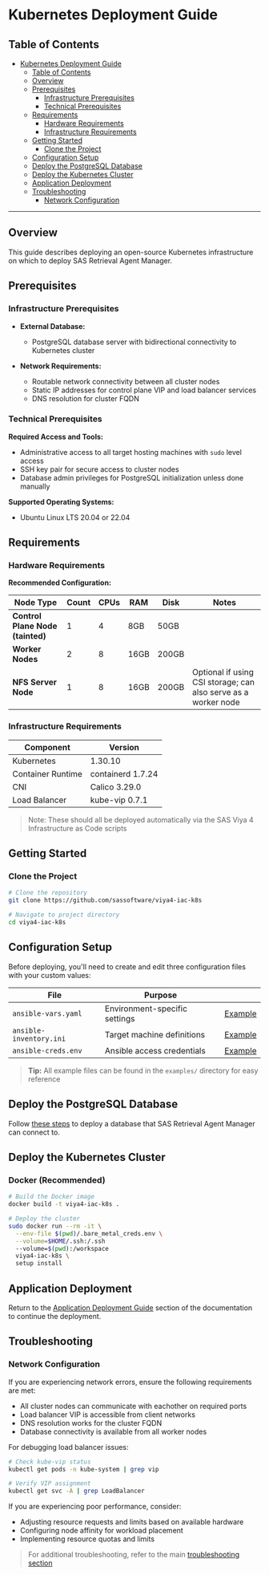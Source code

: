 # Kubernetes Deployment Guide

## Table of Contents

- [Kubernetes Deployment Guide](#kubernetes-deployment-guide)
  - [Table of Contents](#table-of-contents)
  - [Overview](#overview)
  - [Prerequisites](#prerequisites)
    - [Infrastructure Prerequisites](#infrastructure-prerequisites)
    - [Technical Prerequisites](#technical-prerequisites)
  - [Requirements](#requirements)
    - [Hardware Requirements](#hardware-requirements)
    - [Infrastructure Requirements](#infrastructure-requirements)
  - [Getting Started](#getting-started)
    - [Clone the Project](#clone-the-project)
  - [Configuration Setup](#configuration-setup)
  - [Deploy the PostgreSQL Database](#deploy-the-postgresql-database)
  - [Deploy the Kubernetes Cluster](#deploy-the-kubernetes-cluster)
  - [Application Deployment](#application-deployment)
  - [Troubleshooting](#troubleshooting)
    - [Network Configuration](#network-configuration)

---

## Overview

This guide describes deploying an open-source Kubernetes infrastructure on which to deploy SAS Retrieval Agent Manager.

## Prerequisites

### Infrastructure Prerequisites

- **External Database:**
  - PostgreSQL database server with bidirectional connectivity to Kubernetes cluster

- **Network Requirements:**
  - Routable network connectivity between all cluster nodes
  - Static IP addresses for control plane VIP and load balancer services
  - DNS resolution for cluster FQDN

### Technical Prerequisites

**Required Access and Tools:**

- Administrative access to all target hosting machines with `sudo` level access
- SSH key pair for secure access to cluster nodes
- Database admin privileges for PostgreSQL initialization unless done manually

**Supported Operating Systems:**

- Ubuntu Linux LTS 20.04 or 22.04

## Requirements

### Hardware Requirements

**Recommended Configuration:**

| Node Type                        | Count | CPUs | RAM  | Disk  | Notes                                                          |
|----------------------------------|-------|------|------|-------|----------------------------------------------------------------|
| **Control Plane Node (tainted)** | 1     | 4    | 8GB  | 50GB  |                                                                |
| **Worker Nodes**                 | 2     | 8    | 16GB | 200GB |                                                                |
| **NFS Server Node**              | 1     | 8    | 16GB | 200GB | Optional if using CSI storage; can also serve as a worker node |

### Infrastructure Requirements

| Component         | Version           |
|-------------------|-------------------|
| Kubernetes        | 1.30.10           |
| Container Runtime | containerd 1.7.24 |
| CNI               | Calico 3.29.0     |
| Load Balancer     | kube-vip 0.7.1    |

>Note: These should all be deployed automatically via the SAS Viya 4 Infrastructure as Code scripts

## Getting Started

### Clone the Project

```bash
# Clone the repository
git clone https://github.com/sassoftware/viya4-iac-k8s

# Navigate to project directory
cd viya4-iac-k8s
```

## Configuration Setup

Before deploying, you'll need to create and edit three configuration files with your custom values:

| File                    | Purpose                       |                                                  |
|-------------------------|-------------------------------|--------------------------------------------------|
| `ansible-vars.yaml`     | Environment-specific settings | [Example](../examples/k8s/ansible-vars.yaml)     |
| `ansible-inventory.ini` | Target machine definitions    | [Example](../examples/k8s/ansible-inventory.ini) |
| `ansible-creds.env`     | Ansible access credentials    | [Example](../examples/k8s/ansible-creds.env)     |

> **Tip:** All example files can be found in the `examples/` directory for easy reference

## Deploy the PostgreSQL Database

Follow [these steps](../README.md#database) to deploy a database that SAS Retrieval Agent Manager can connect to.

## Deploy the Kubernetes Cluster

### Docker (Recommended)

```bash
# Build the Docker image
docker build -t viya4-iac-k8s .

# Deploy the cluster
sudo docker run --rm -it \
  --env-file $(pwd)/.bare_metal_creds.env \
  --volume=$HOME/.ssh:/.ssh
  --volume=$(pwd):/workspace
  viya4-iac-k8s \
  setup install
```

## Application Deployment

Return to the [Application Deployment Guide](../README.md#application-deployment-guide) section of the documentation to continue the deployment.

## Troubleshooting

### Network Configuration

If you are experiencing network errors, ensure the following requirements are met:

- All cluster nodes can communicate with eachother on required ports
- Load balancer VIP is accessible from client networks
- DNS resolution works for the cluster FQDN
- Database connectivity is available from all worker nodes

For debugging load balancer issues:

```bash
# Check kube-vip status
kubectl get pods -n kube-system | grep vip

# Verify VIP assignment
kubectl get svc -A | grep LoadBalancer
```

If you are experiencing poor performance, consider:

- Adjusting resource requests and limits based on available hardware
- Configuring node affinity for workload placement
- Implementing resource quotas and limits

>For additional troubleshooting, refer to the main [troubleshooting section](../README.md#troubleshooting)
